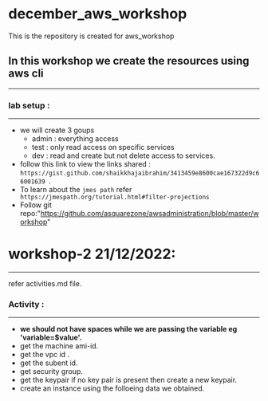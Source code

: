 # december_aws_workshop
This is the repository is created for aws_workshop
## In this workshop we create the resources using aws cli 
----------------------------------------------------------
### lab setup :
---------------
* we will create 3 goups
  * admin : everything access
  * test : only read access on specific services
  * dev : read and create but not delete access to services.
* follow this link to view the links shared : `https://gist.github.com/shaikkhajaibrahim/3413459e8600cae167322d9c66001639 `.
* To learn about the `jmes path` refer ` https://jmespath.org/tutorial.html#filter-projections`
* Follow git repo:"https://github.com/asquarezone/awsadministration/blob/master/workshop"

# workshop-2 21/12/2022:
-------------------------
refer activities.md file.
### Activity :
------------------------
* **we should not have spaces while we are passing the variable eg 'variable=$value'.**
* get the machine ami-id. 
* get the vpc id .
* get the subent id.
* get security group. 
* get the keypair if no key pair is present then create a new keypair.
* create an instance using the folloeing data we obtained.

